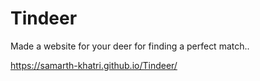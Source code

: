 # Tindeer

Made a website for your deer for finding a perfect match..

https://samarth-khatri.github.io/Tindeer/
